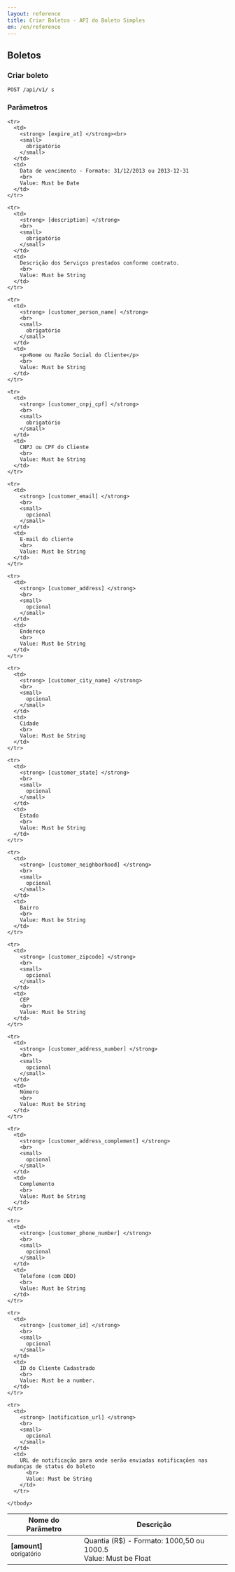 ```yaml
---
layout: reference
title: Criar Boletos - API do Boleto Simples
en: /en/reference
---
```


## Boletos

### Criar boleto

<code>POST /api/v1/ s</code>

### Parâmetros

<table class='table table-bordered'>
  <thead>
    <tr>
      <th>Nome do Parâmetro</th>
      <th>Descrição</th>
    </tr>
  </thead>
  <tbody>
    <tr>
      <td>
        <strong> [amount] </strong>
        <br>
        <small>
          obrigatório
        </small>
      </td>
      <td>
        Quantia (R$) - Formato: 1000,50 ou 1000.5
        <br>
        Value: Must be Float
      </td>
    </tr>

    <tr>
      <td>
        <strong> [expire_at] </strong><br>
        <small>
          obrigatório
        </small>
      </td>
      <td>
        Data de vencimento - Formato: 31/12/2013 ou 2013-12-31
        <br>
        Value: Must be Date
      </td>
    </tr>

    <tr>
      <td>
        <strong> [description] </strong>
        <br>
        <small>
          obrigatório
        </small>
      </td>
      <td>
        Descrição dos Serviços prestados conforme contrato.
        <br>
        Value: Must be String
      </td>
    </tr>

    <tr>
      <td>
        <strong> [customer_person_name] </strong>
        <br>
        <small>
          obrigatório
        </small>
      </td>
      <td>
        <p>Nome ou Razão Social do Cliente</p>
        <br>
        Value: Must be String
      </td>
    </tr>

    <tr>
      <td>
        <strong> [customer_cnpj_cpf] </strong>
        <br>
        <small>
          obrigatório
        </small>
      </td>
      <td>
        CNPJ ou CPF do Cliente
        <br>
        Value: Must be String
      </td>
    </tr>

    <tr>
      <td>
        <strong> [customer_email] </strong>
        <br>
        <small>
          opcional
        </small>
      </td>
      <td>
        E-mail do cliente
        <br>
        Value: Must be String
      </td>
    </tr>

    <tr>
      <td>
        <strong> [customer_address] </strong>
        <br>
        <small>
          opcional
        </small>
      </td>
      <td>
        Endereço
        <br>
        Value: Must be String
      </td>
    </tr>

    <tr>
      <td>
        <strong> [customer_city_name] </strong>
        <br>
        <small>
          opcional
        </small>
      </td>
      <td>
        Cidade
        <br>
        Value: Must be String
      </td>
    </tr>

    <tr>
      <td>
        <strong> [customer_state] </strong>
        <br>
        <small>
          opcional
        </small>
      </td>
      <td>
        Estado
        <br>
        Value: Must be String
      </td>
    </tr>

    <tr>
      <td>
        <strong> [customer_neighborhood] </strong>
        <br>
        <small>
          opcional
        </small>
      </td>
      <td>
        Bairro
        <br>
        Value: Must be String
      </td>
    </tr>

    <tr>
      <td>
        <strong> [customer_zipcode] </strong>
        <br>
        <small>
          opcional
        </small>
      </td>
      <td>
        CEP
        <br>
        Value: Must be String
      </td>
    </tr>

    <tr>
      <td>
        <strong> [customer_address_number] </strong>
        <br>
        <small>
          opcional
        </small>
      </td>
      <td>
        Número
        <br>
        Value: Must be String
      </td>
    </tr>

    <tr>
      <td>
        <strong> [customer_address_complement] </strong>
        <br>
        <small>
          opcional
        </small>
      </td>
      <td>
        Complemento
        <br>
        Value: Must be String
      </td>
    </tr>

    <tr>
      <td>
        <strong> [customer_phone_number] </strong>
        <br>
        <small>
          opcional
        </small>
      </td>
      <td>
        Telefone (com DDD)
        <br>
        Value: Must be String
      </td>
    </tr>

    <tr>
      <td>
        <strong> [customer_id] </strong>
        <br>
        <small>
          opcional
        </small>
      </td>
      <td>
        ID do Cliente Cadastrado
        <br>
        Value: Must be a number.
      </td>
    </tr>

    <tr>
      <td>
        <strong> [notification_url] </strong>
        <br>
        <small>
          opcional
        </small>
      </td>
      <td>
        URL de notificação para onde serão enviadas notificações nas mudanças de status do boleto
          <br>
          Value: Must be String
        </td>
      </tr>

    </tbody>
  </table>
